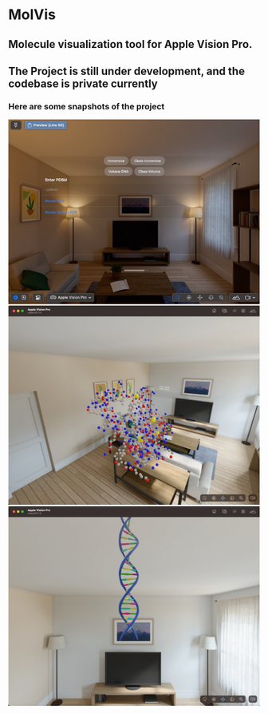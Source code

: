 # MolVis
## Molecule visualization tool for Apple Vision Pro.
## The Project is still under development, and the codebase is private currently
### Here are some snapshots of the project

![sampleUI](https://github.com/kganeshchandan/MolVis/blob/main/sampleUI.jpg)
![sampleProtein](https://github.com/kganeshchandan/MolVis/blob/main/sampleProtein.jpg)
![sampleDNAstrand](https://github.com/kganeshchandan/MolVis/blob/main/sampleDNAstrand.jpg)

